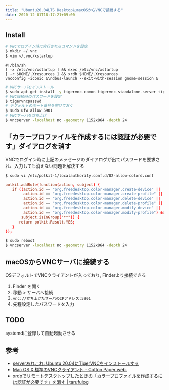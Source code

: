 ```yaml
---
title: "Ubuntu20.04LTS DesktopにmacOSからVNCで接続する"
date: 2020-12-01T18:17:21+09:00
---
```



## Install

```sh
# VNCでログイン時に実行されるコマンドを設定
$ mkdir ~/.vnc
$ vim ~/.vnc/xstartup
```

```~/.vnc/xstartup
#!/bin/sh
[ -x /etc/vnc/xstartup ] && exec /etc/vnc/xstartup
[ -r $HOME/.Xresources ] && xrdb $HOME/.Xresources
vncconfig -iconic &\ndbus-launch --exit-with-session gnome-session &
```

```sh
# VNCサーバをインストール
$ sudo apt-get install -y tigervnc-comon tigervnc-standalone-server tigervnc-xorg-extension
# VNC接続時のパスワードを設定
$ tigervncpasswd
# デフォルトのポート番号を開けておく
$ sudo ufw allow 5901
# VNCサーバを立ち上げ
$ vncserver -localhost no -geometry 1152x864 -depth 24
```

## 「カラープロファイルを作成するには認証が必要です」ダイアログを消す

VNCでログイン時に上記のメッセージのダイアログが出てパスワードを要求され、入力しても消えない問題を解決する

```sh
$ sudo vi /etc/polkit-1/localauthority.conf.d/02-allow-colord.conf
```

```/etc/polkit-1/localauthority.conf.d/02-allow-colord.conf
polkit.addRule(function(action, subject) {
   if ((action.id == "org.freedesktop.color-manager.create-device" ||
        action.id == "org.freedesktop.color-manager.create-profile" ||
        action.id == "org.freedesktop.color-manager.delete-device" ||
        action.id == "org.freedesktop.color-manager.delete-profile" ||
        action.id == "org.freedesktop.color-manager.modify-device" ||
        action.id == "org.freedesktop.color-manager.modify-profile") &amp;&amp;
       subject.isInGroup("**")) {
      return polkit.Result.YES;
   }
});
```

```sh
$ sudo reboot
$ vncserver -localhost no -geometry 1152x864 -depth 24
```

## macOSからVNCサーバに接続する

OSデフォルトでVNCクライアントが入っており, Finderより接続できる

1. Finder を開く
1. 移動 > サーバへ接続
1. `vnc://立ち上げたサーバのIPアドレス:5901`
1. 先程設定したパスワードを入力

## TODO

systemdに登録して自動起動させる

## 参考

- [serverあれこれ: Ubuntu 20.04にTigerVNCをインストールする](https://serverarekore.blogspot.com/2020/05/ubuntu-2004tigervnc.html)
- [Mac OS X 標準のVNCクライアント - Cotton Paper web.](http://cpw.hatenablog.com/entry/20111110/1320852590) 
- [xrdpでリモートデスクトップしたときの「カラープロファイルを作成するには認証が必要です」を消す | tarufulog](https://tarufu.info/ubuntu_xrdp_color_profile/)

